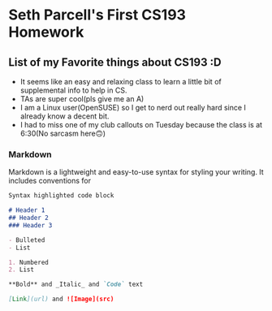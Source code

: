# Seth Parcell's First CS193 Homework

## List of my Favorite things about CS193 :D

- It seems like an easy and relaxing class to learn a little bit of supplemental info to help in CS.
- TAs are super cool(pls give me an A)
- I am a Linux user(OpenSUSE) so I get to nerd out really hard since I already know a decent bit.
- I had to miss one of my club callouts on Tuesday because the class is at 6:30(No sarcasm here🙃)

### Markdown

Markdown is a lightweight and easy-to-use syntax for styling your writing. It includes conventions for

```markdown
Syntax highlighted code block

# Header 1
## Header 2
### Header 3

- Bulleted
- List

1. Numbered
2. List

**Bold** and _Italic_ and `Code` text

[Link](url) and ![Image](src)
```
